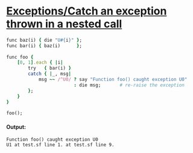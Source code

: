 [1]: http://rosettacode.org/wiki/Exceptions/Catch_an_exception_thrown_in_a_nested_call

# [Exceptions/Catch an exception thrown in a nested call][1]

```ruby
func baz(i) { die "U#{i}" };
func bar(i) { baz(i)      };
 
func foo {
    [0, 1].each { |i|
        try   { bar(i) }
        catch { |_, msg|
            msg ~~ /^U0/ ? say "Function foo() caught exception U0"
                         : die msg;       # re-raise the exception
        };
    }
}
 
foo();
```

#### Output:
```
Function foo() caught exception U0
U1 at test.sf line 1. at test.sf line 9.
```